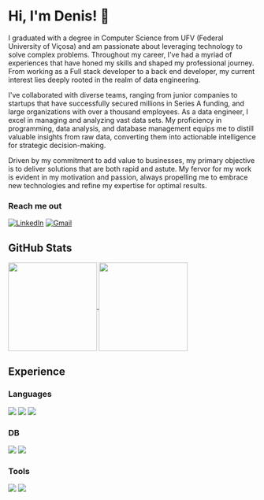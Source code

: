 # Hi, I'm Denis! 👋

<p>I graduated with a degree in Computer Science from UFV (Federal University of Viçosa) and am passionate about leveraging technology to solve complex problems. Throughout my career, I've had a myriad of experiences that have honed my skills and shaped my professional journey. From working as a Full stack developer to a back end developer, my current interest lies deeply rooted in the realm of data engineering.</p>
<p>I've collaborated with diverse teams, ranging from junior companies to startups that have successfully secured millions in Series A funding, and large organizations with over a thousand employees. As a data engineer, I excel in managing and analyzing vast data sets. My proficiency in programming, data analysis, and database management equips me to distill valuable insights from raw data, converting them into actionable intelligence for strategic decision-making.</p>
<p>Driven by my commitment to add value to businesses, my primary objective is to deliver solutions that are both rapid and astute. My fervor for my work is evident in my motivation and passion, always propelling me to embrace new technologies and refine my expertise for optimal results.</p>

### Reach me out

[![LinkedIn](https://img.shields.io/badge/linkedin-%230077B5.svg?style=for-the-badge&logo=linkedin&logoColor=white)](https://www.linkedin.com/in/denisluciano30/)
[![Gmail](https://img.shields.io/badge/Gmail-D14836?style=for-the-badge&logo=gmail&logoColor=white)](mailto:denis.lopes3012@gmail.com)

## GitHub Stats

<a href="https://github.com/denisluciano">
  <img align="center" height="180rem" src="https://github-readme-stats.vercel.app/api?username=denisluciano&show_icons=true&theme=dracula&count_private=true\">
</a>
<a href="https://github.com/denisluciano">
  <img align="center" height="180rem" src="https://github-readme-stats.vercel.app/api/top-langs/?username=denisluciano&layout=compact&theme=dracula&count_private=true">
</a>

## Experience

### Languages

<div>
  <img src="https://img.shields.io/badge/c%23-%23239120.svg?style=for-the-badge&logo=c-sharp&logoColor=white">
  <img src="https://img.shields.io/badge/Python-000000?style=for-the-badge&logo=python&logoColor=blue">
  <img src="https://img.shields.io/badge/JavaScript-323330?style=for-the-badge&logo=javascript&logoColor=F7DF1E">
</div>

### DB

<div>
  <img src="https://img.shields.io/badge/postgres-%23316192.svg?style=for-the-badge&logo=postgresql&logoColor=white">
  <img src="https://img.shields.io/badge/MongoDB-%234ea94b.svg?style=for-the-badge&logo=mongodb&logoColor=white">
</div>

### Tools

<div>
  <img src="https://img.shields.io/badge/Apache%20Airflow-017CEE?style=for-the-badge&logo=Apache%20Airflow&logoColor=white">
  <img src="https://img.shields.io/badge/git-%23F05033.svg?style=for-the-badge&logo=git&logoColor=white">
</div>
